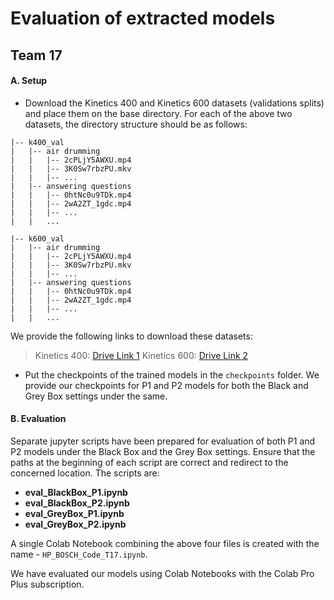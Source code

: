 # Evaluation of extracted models
## Team 17

#### A. Setup
- Download the Kinetics 400 and Kinetics 600 datasets (validations splits) and place them on the base directory. For each of the above two datasets, the directory structure should be as follows:
```
|-- k400_val
|   |-- air drumming
|   |   |-- 2cPLjY5AWXU.mp4
|   |   |-- 3K0Sw7rbzPU.mkv
|   |   |-- ...
|   |-- answering questions
|   |   |-- 0htNc0u9TDk.mp4
|   |   |-- 2wA2ZT_1gdc.mp4
|   |   |-- ...
|   |   ...
```
```
|-- k600_val
|   |-- air drumming
|   |   |-- 2cPLjY5AWXU.mp4
|   |   |-- 3K0Sw7rbzPU.mkv
|   |   |-- ...
|   |-- answering questions
|   |   |-- 0htNc0u9TDk.mp4
|   |   |-- 2wA2ZT_1gdc.mp4
|   |   |-- ...
|   |   ...
```
We provide the following links to download these datasets:

> Kinetics 400: [Drive Link 1](https://drive.google.com/drive/folders/1-5K4BxC0GbBe9x6Wxjzdd6orpANkKab1?usp=sharing)
> Kinetics 600: [Drive Link 2](https://drive.google.com/drive/folders/1nDsW-C09gO_eSD-6cJLow8zN9wSFAWDK?usp=sharing)

- Put the checkpoints of the trained models in the `checkpoints` folder. We provide our checkpoints for P1 and P2 models for both the Black and Grey Box settings under the same.

#### B. Evaluation
Separate jupyter scripts have been prepared for evaluation of both P1 and P2 models under the Black Box and the Grey Box settings. Ensure that the paths at the beginning of each script are correct and redirect to the concerned location. The scripts are:

- **eval_BlackBox_P1.ipynb**
- **eval_BlackBox_P2.ipynb**
- **eval_GreyBox_P1.ipynb**
- **eval_GreyBox_P2.ipynb**

A single Colab Notebook combining the above four files is created with the name - `HP_BOSCH_Code_T17.ipynb`.  

We have evaluated our models using Colab Notebooks with the Colab Pro Plus subscription.    

